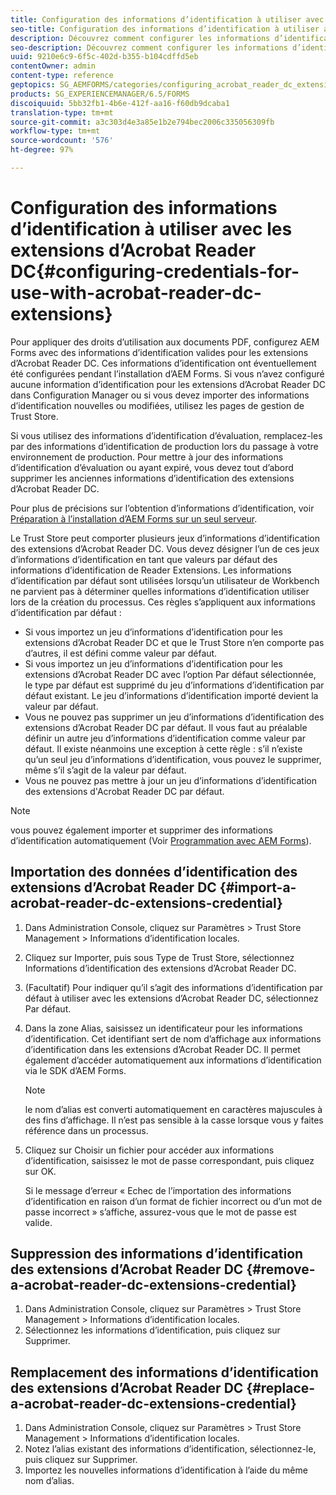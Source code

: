 ```yaml
---
title: Configuration des informations d’identification à utiliser avec les extensions d’Acrobat Reader DC
seo-title: Configuration des informations d’identification à utiliser avec les extensions d’Acrobat Reader DC
description: Découvrez comment configurer les informations d’identification à utiliser avec les extensions Acrobat Reader DC.
seo-description: Découvrez comment configurer les informations d’identification à utiliser avec les extensions Acrobat Reader DC.
uuid: 9210e6c9-6f5c-402d-b355-b104cdffd5eb
contentOwner: admin
content-type: reference
geptopics: SG_AEMFORMS/categories/configuring_acrobat_reader_dc_extensions
products: SG_EXPERIENCEMANAGER/6.5/FORMS
discoiquuid: 5bb32fb1-4b6e-412f-aa16-f60db9dcaba1
translation-type: tm+mt
source-git-commit: a3c303d4e3a85e1b2e794bec2006c335056309fb
workflow-type: tm+mt
source-wordcount: '576'
ht-degree: 97%

---
```



# Configuration des informations d’identification à utiliser avec les extensions d’Acrobat Reader DC{#configuring-credentials-for-use-with-acrobat-reader-dc-extensions}

Pour appliquer des droits d’utilisation aux documents PDF, configurez AEM Forms avec des informations d’identification valides pour les extensions d’Acrobat Reader DC. Ces informations d’identification ont éventuellement été configurées pendant l’installation d’AEM Forms. Si vous n’avez configuré aucune information d’identification pour les extensions d’Acrobat Reader DC dans Configuration Manager ou si vous devez importer des informations d’identification nouvelles ou modifiées, utilisez les pages de gestion de Trust Store.

Si vous utilisez des informations d’identification d’évaluation, remplacez-les par des informations d’identification de production lors du passage à votre environnement de production. Pour mettre à jour des informations d’identification d’évaluation ou ayant expiré, vous devez tout d’abord supprimer les anciennes informations d’identification des extensions d’Acrobat Reader DC.

Pour plus de précisions sur l’obtention d’informations d’identification, voir [Préparation à l’installation d’AEM Forms sur un seul serveur](https://www.adobe.com/go/learn_aemforms_prepareInstallsingle_63).

Le Trust Store peut comporter plusieurs jeux d’informations d’identification des extensions d’Acrobat Reader DC. Vous devez désigner l’un de ces jeux d’informations d’identification en tant que valeurs par défaut des informations d’identification de Reader Extensions. Les informations d’identification par défaut sont utilisées lorsqu’un utilisateur de Workbench ne parvient pas à déterminer quelles informations d’identification utiliser lors de la création du processus. Ces règles s’appliquent aux informations d’identification par défaut :

* Si vous importez un jeu d’informations d’identification pour les extensions d’Acrobat Reader DC et que le Trust Store n’en comporte pas d’autres, il est défini comme valeur par défaut.
* Si vous importez un jeu d’informations d’identification pour les extensions d’Acrobat Reader DC avec l’option Par défaut sélectionnée, le type par défaut est supprimé du jeu d’informations d’identification par défaut existant. Le jeu d’informations d’identification importé devient la valeur par défaut.
* Vous ne pouvez pas supprimer un jeu d’informations d’identification des extensions d’Acrobat Reader DC par défaut. Il vous faut au préalable définir un autre jeu d’informations d’identification comme valeur par défaut. Il existe néanmoins une exception à cette règle : s’il n’existe qu’un seul jeu d’informations d’identification, vous pouvez le supprimer, même s’il s’agit de la valeur par défaut.
* Vous ne pouvez pas mettre à jour un jeu d’informations d’identification des extensions d&#39;Acrobat Reader DC par défaut.

>[!NOTE]
>
>vous pouvez également importer et supprimer des informations d’identification automatiquement (Voir [Programmation avec AEM Forms](https://www.adobe.com/go/learn_aemforms_programming_63)).

## Importation des données d’identification des extensions d’Acrobat Reader DC {#import-a-acrobat-reader-dc-extensions-credential}

1. Dans Administration Console, cliquez sur Paramètres > Trust Store Management > Informations d’identification locales.
1. Cliquez sur Importer, puis sous Type de Trust Store, sélectionnez Informations d’identification des extensions d’Acrobat Reader DC.
1. (Facultatif) Pour indiquer qu’il s’agit des informations d’identification par défaut à utiliser avec les extensions d’Acrobat Reader DC, sélectionnez Par défaut.
1. Dans la zone Alias, saisissez un identificateur pour les informations d’identification. Cet identifiant sert de nom d’affichage aux informations d’identification dans les extensions d’Acrobat Reader DC. Il permet également d’accéder automatiquement aux informations d’identification via le SDK d’AEM Forms.

   >[!NOTE]
   >
   >le nom d’alias est converti automatiquement en caractères majuscules à des fins d’affichage. Il n’est pas sensible à la casse lorsque vous y faites référence dans un processus.

1. Cliquez sur Choisir un fichier pour accéder aux informations d’identification, saisissez le mot de passe correspondant, puis cliquez sur OK.

   Si le message d’erreur « Echec de l’importation des informations d’identification en raison d’un format de fichier incorrect ou d’un mot de passe incorrect » s’affiche, assurez-vous que le mot de passe est valide.

## Suppression des informations d’identification des extensions d’Acrobat Reader DC  {#remove-a-acrobat-reader-dc-extensions-credential}

1. Dans Administration Console, cliquez sur Paramètres > Trust Store Management > Informations d’identification locales.
1. Sélectionnez les informations d’identification, puis cliquez sur Supprimer.

## Remplacement des informations d’identification des extensions d’Acrobat Reader DC  {#replace-a-acrobat-reader-dc-extensions-credential}

1. Dans Administration Console, cliquez sur Paramètres > Trust Store Management > Informations d’identification locales.
1. Notez l’alias existant des informations d’identification, sélectionnez-le, puis cliquez sur Supprimer.
1. Importez les nouvelles informations d’identification à l’aide du même nom d’alias.

